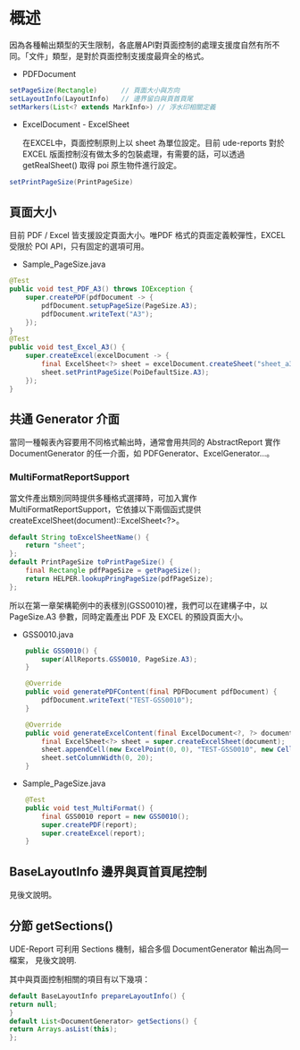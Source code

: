 # 概述

因為各種輸出類型的天生限制，各底層API對頁面控制的處理支援度自然有所不同。「文件」類型，是對於頁面控制支援度最齊全的格式。

* PDFDocument

``` java
setPageSize(Rectangle)      // 頁面大小與方向
setLayoutInfo(LayoutInfo)   // 邊界留白與頁首頁尾
setMarkers(List<? extends MarkInfo>) // 浮水印相關定義
```

* ExcelDocument - ExcelSheet

  在EXCEL中，頁面控制原則上以 sheet 為單位設定。目前 ude-reports 對於 EXCEL 版面控制沒有做太多的包裝處理，有需要的話，可以透過 getRealSheet() 取得 poi 原生物件進行設定。

``` java
setPrintPageSize(PrintPageSize)
```

## 頁面大小

目前 PDF / Excel 皆支援設定頁面大小。唯PDF 格式的頁面定義較彈性，EXCEL 受限於 POI API，只有固定的選項可用。

* Sample_PageSize.java
``` java
@Test
public void test_PDF_A3() throws IOException {
    super.createPDF(pdfDocument -> {
        pdfDocument.setupPageSize(PageSize.A3);
        pdfDocument.writeText("A3");
    });
}
@Test
public void test_Excel_A3() {
    super.createExcel(excelDocument -> {
        final ExcelSheet<?> sheet = excelDocument.createSheet("sheet_a3");
        sheet.setPrintPageSize(PoiDefaultSize.A3);
    });
}
```


## 共通 Generator 介面

當同一種報表內容要用不同格式輸出時，通常會用共同的 AbstractReport 實作 DocumentGenerator 的任一介面，如 PDFGenerator、ExcelGenerator…。

### MultiFormatReportSupport

當文件產出類別同時提供多種格式選擇時，可加入實作 MultiFormatReportSupport，它依據以下兩個函式提供 createExcelSheet(document)::ExcelSheet<?>。


``` java
default String toExcelSheetName() {
    return "sheet";
};
default PrintPageSize toPrintPageSize() {
    final Rectangle pdfPageSize = getPageSize();
    return HELPER.lookupPringPageSize(pdfPageSize);
};
```

所以在第一章架構範例中的表樣別(GSS0010)裡，我們可以在建構子中，以 PageSize.A3 參數，同時定義產出 PDF 及 EXCEL 的預設頁面大小。

* GSS0010.java
``` java
    public GSS0010() {
        super(AllReports.GSS0010, PageSize.A3);
    }

    @Override
    public void generatePDFContent(final PDFDocument pdfDocument) {
        pdfDocument.writeText("TEST-GSS0010");
    }

    @Override
    public void generateExcelContent(final ExcelDocument<?, ?> document) {
        final ExcelSheet<?> sheet = super.createExcelSheet(document);
        sheet.appendCell(new ExcelPoint(0, 0), "TEST-GSS0010", new CellFormat(Border.BOX));
        sheet.setColumnWidth(0, 20);
    }
```
* Sample_PageSize.java
``` java    
    @Test
    public void test_MultiFormat() {
        final GSS0010 report = new GSS0010();
        super.createPDF(report);
        super.createExcel(report);
    }    
```

## BaseLayoutInfo 邊界與頁首頁尾控制

見後文說明。

## 分節 getSections()

UDE-Report 可利用 Sections 機制，組合多個 DocumentGenerator 輸出為同一檔案，
見後文說明.


其中與頁面控制相關的項目有以下幾項：

``` java
default BaseLayoutInfo prepareLayoutInfo() {
return null;
}
default List<DocumentGenerator> getSections() {
return Arrays.asList(this);
};
```










